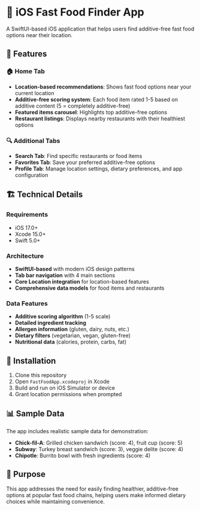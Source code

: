# 🍎 iOS Fast Food Finder App

A SwiftUI-based iOS application that helps users find additive-free fast food options near their location.

## 📱 Features

### 🏠 Home Tab
- **Location-based recommendations**: Shows fast food options near your current location
- **Additive-free scoring system**: Each food item rated 1-5 based on additive content (5 = completely additive-free)
- **Featured items carousel**: Highlights top additive-free options
- **Restaurant listings**: Displays nearby restaurants with their healthiest options

### 🔍 Additional Tabs
- **Search Tab**: Find specific restaurants or food items
- **Favorites Tab**: Save your preferred additive-free options
- **Profile Tab**: Manage location settings, dietary preferences, and app configuration

## 🏗️ Technical Details

### Requirements
- iOS 17.0+
- Xcode 15.0+
- Swift 5.0+

### Architecture
- **SwiftUI-based** with modern iOS design patterns
- **Tab bar navigation** with 4 main sections
- **Core Location integration** for location-based features
- **Comprehensive data models** for food items and restaurants

### Data Features
- **Additive scoring algorithm** (1-5 scale)
- **Detailed ingredient tracking**
- **Allergen information** (gluten, dairy, nuts, etc.)
- **Dietary filters** (vegetarian, vegan, gluten-free)
- **Nutritional data** (calories, protein, carbs, fat)

## 🚀 Installation

1. Clone this repository
2. Open `FastFoodApp.xcodeproj` in Xcode
3. Build and run on iOS Simulator or device
4. Grant location permissions when prompted

## 📊 Sample Data

The app includes realistic sample data for demonstration:
- **Chick-fil-A**: Grilled chicken sandwich (score: 4), fruit cup (score: 5)
- **Subway**: Turkey breast sandwich (score: 3), veggie delite (score: 4)
- **Chipotle**: Burrito bowl with fresh ingredients (score: 4)

## 🎯 Purpose

This app addresses the need for easily finding healthier, additive-free options at popular fast food chains, helping users make informed dietary choices while maintaining convenience.